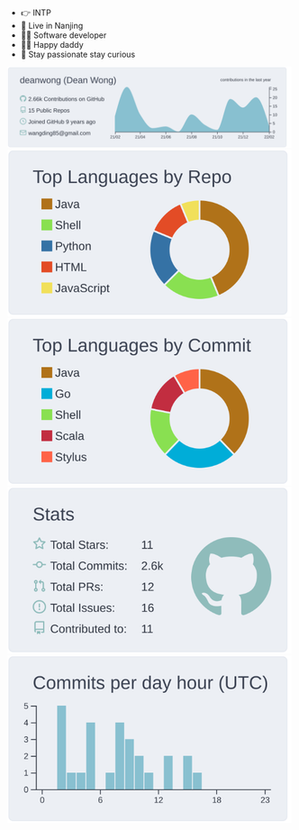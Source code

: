 - 👉 INTP
- 🏺 Live in Nanjing
- 👨‍💻 Software developer 
- 👨‍👦 Happy daddy
- 🎯 Stay passionate stay curious


[![](https://raw.githubusercontent.com/deanwong/deanwong/master/profile-summary-card-output/nord_bright/0-profile-details.svg)](https://github.com/vn7n24fzkq/github-profile-summary-cards)
[![](https://raw.githubusercontent.com/deanwong/deanwong/master/profile-summary-card-output/nord_bright/1-repos-per-language.svg)](https://github.com/vn7n24fzkq/github-profile-summary-cards) [![](https://raw.githubusercontent.com/deanwong/deanwong/master/profile-summary-card-output/nord_bright/2-most-commit-language.svg)](https://github.com/vn7n24fzkq/github-profile-summary-cards)
[![](https://raw.githubusercontent.com/deanwong/deanwong/master/profile-summary-card-output/nord_bright/3-stats.svg)](https://github.com/vn7n24fzkq/github-profile-summary-cards) [![](https://raw.githubusercontent.com/deanwong/deanwong/master/profile-summary-card-output/nord_bright/4-productive-time.svg)](https://github.com/vn7n24fzkq/github-profile-summary-cards)

[](https://raw.githubusercontent.com/deanwong/GitHubPoster/main/static/duolingo.svg)
[](https://raw.githubusercontent.com/deanwong/GitHubPoster/main/static/leetcode.svg)
